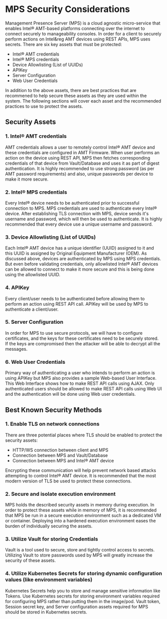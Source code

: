 # MPS Security Considerations

Management Presence Server (MPS) is a cloud agnostic micro-service that enables Intel&reg; AMT-based platforms connecting over the internet to connect securely to manageability consoles. In order for a client to securely perform actions on Intel&reg AMT devices using REST APIs, MPS uses secrets. There are six key assets that must be protected:

* Intel&reg; AMT credentials
* Intel&reg; MPS credentials
* Device Allowlisting (List of UUIDs)
* APIKey
* Server Configuration
* Web User Credentials

In addition to the above assets, there are best practices that are recommened to help secure these assets as they are used within the system.  The following sections will cover each asset and the recommended practices to use to protect the assets.


## Security Assets

### 1. Intel&reg; AMT credentials
AMT credentials allows a user to remotely control Intel&reg; AMT device and these credentials are configured in AMT Firmware. When user performs an action on the device using REST API, MPS then fetches corresponding credentials of that device from Vault/Database and uses it as part of digest authentication. It is highly recommended to use strong password (as per AMT password requirements) and also, unique passwords per device to make it more secure.

### 2. Intel&reg; MPS credentials
Every Intel&reg; device needs to be authenticated prior to successful connection to MPS. MPS credentials are used to authenticate every Intel&reg; device. After establishing TLS connection with MPS, device sends it's username and password, which will then be used to authenticate. It is highly recommended that every device use a unique username and password.

### 3. Device Allowlisting (List of UUIDs)
Each Intel&reg; AMT device has a unique identifier (UUID) assigned to it and this UUID is assigned by Original Equipment Manufacturer (OEM). As discussed above, devices are authenticated by MPS using MPS credentials. But even before validating credentials, only allowlisted Intel&reg; AMT devices can be allowed to connect to make it more secure and this is being done using the allowlisted UUID.

### 4. APIKey
Every client/user needs to be authenticated before allowing them to perform an action using REST API call. APIKey will be used by MPS to authenticate a client/user.

### 5. Server Configuration
In order for MPS to use secure protocols, we will have to configure certificates, and the keys for these certificates need to be securely stored. If the keys are compromised then the attacker will be able to decrypt all the messages.

### 6. Web User Credentials
Primary way of authenticating a user who intends to perform an action is using APIKey but MPS also provides a sample Web-based User Interface. This Web Interface shows how to make REST API calls using AJAX. Only authenticated users should be allowed to make REST API calls using Web UI and the authentication will be done using Web user credentials.


## Best Known Security Methods

### 1. Enable TLS on network connections
There are three potential places where TLS should be enabled to protect the security assets:

* HTTP/WS connection between client and MPS
* Connection between MPS and Vault/Database
* Connection between MPS and Intel&reg; AMT device

Encrypting these communication will help prevent network based attacks attempting to control Intel&reg; AMT device. It is recommended that the most modern version of TLS be used to protect these connections.

### 2. Secure and isolate execution environment
MPS holds the described security assets in memory during execution.  In order to protect these assets while in memory of MPS, it is recommended that MPS be run in a secure execution environment such as a dedicated VM or container. Deploying into a hardened execution environment eases the burden of individually securing the assets.

### 3. Utilize Vault for storing Credentials
Vault is a tool used to secure, store and tightly control access to secrets. Utilizing Vault to store passwords used by MPS will greatly increase the security of these assets.

### 4. Utilize Kubernetes Secrets for storing dynamic configuration values (like environment variables)
Kubernetes Secrets help you to store and manage sensitive information like Tokens. Use Kubernetes secrets for storing environment variables required for configuring MPS rather than putting them in the image/pod. Vault token, Session secret key, and Server configuration assets required for MPS should be stored in Kubernetes secrets.

<br>